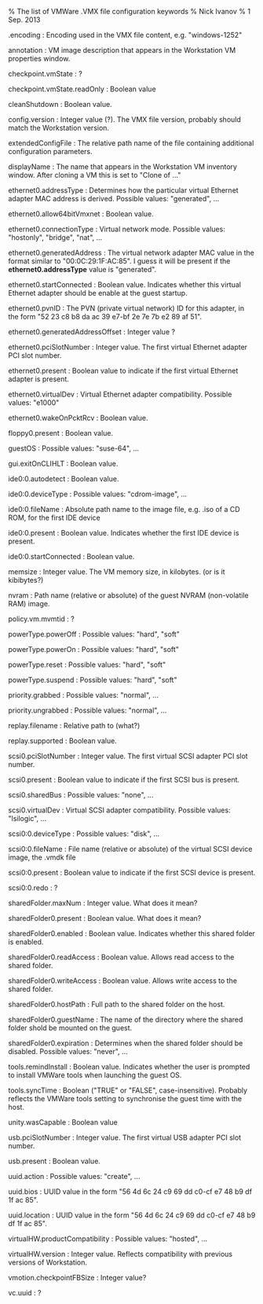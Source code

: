 % The list of VMWare .VMX file configuration keywords
% Nick Ivanov
% 1 Sep. 2013

<!-- Uses Markdown Extra / reStructuredText / pandoc approach
     to the definition lists -->

.encoding 
:    Encoding used in the VMX file content, e.g. "windows-1252"

annotation
:    VM image description that appears in the Workstation VM properties window. 

checkpoint.vmState
:    ?

checkpoint.vmState.readOnly
:    Boolean value

cleanShutdown
:    Boolean value.

config.version
:    Integer value (?). The VMX file version, probably should match the Workstation version.

extendedConfigFile
:    The relative path name of the file containing additional configuration parameters. 

displayName
:    The name that appears in the Workstation VM inventory window. After cloning a VM this is 
     set to "Clone of ..."

ethernet0.addressType
:    Determines how the particular virtual Ethernet adapter MAC address is
     derived. Possible values: "generated", ...

ethernet0.allow64bitVmxnet
:    Boolean value.

ethernet0.connectionType
:    Virtual network mode. Possible values: "hostonly", "bridge", "nat", ...

ethernet0.generatedAddress
:    The virtual network adapter MAC value in the format similar to "00:0C:29:1F:AC:85". I
     guess it will be present if the **ethernet0.addressType** value is "generated".

ethernet0.startConnected
:    Boolean value. Indicates whether this virtual Ethernet adapter should be enable at the
     guest startup. 

ethernet0.pvnID
:    The PVN (private virtual network) ID for this adapter, in the form "52 23 c8 b8 da ac 39 e7-bf 2e 7e 7b e2 89 af 51".

ethernet0.generatedAddressOffset
:    Integer value ?

ethernet0.pciSlotNumber
:    Integer value. The first virtual Ethernet adapter PCI slot number.

ethernet0.present
:    Boolean value to indicate if the first virtual Ethernet adapter is
     present.

ethernet0.virtualDev 
:    Virtual Ethernet adapter compatibility. Possible values: "e1000"

ethernet0.wakeOnPcktRcv
:    Boolean value. 

floppy0.present
:    Boolean value.

guestOS
:    Possible values: "suse-64", ...

gui.exitOnCLIHLT
:    Boolean value.

ide0:0.autodetect
:    Boolean value. 

ide0:0.deviceType
:    Possible values: "cdrom-image", ...

ide0:0.fileName
:    Absolute path name to the image file, e.g. .iso of a CD ROM, for the first
     IDE device

ide0:0.present
:    Boolean value. Indicates whether the first IDE device is present. 

ide0:0.startConnected
:    Boolean value. 

memsize
:    Integer value. The VM memory size, in kilobytes. (or is it kibibytes?)

nvram
:    Path name (relative or absolute) of the guest NVRAM (non-volatile RAM) image. 

policy.vm.mvmtid
:    ?

powerType.powerOff
:    Possible values: "hard", "soft"

powerType.powerOn
:    Possible values: "hard", "soft"

powerType.reset
:    Possible values: "hard", "soft"

powerType.suspend
:    Possible values: "hard", "soft"

priority.grabbed
:    Possible values: "normal", ...

priority.ungrabbed
:    Possible values: "normal", ...

replay.filename
:    Relative path to (what?)

replay.supported
:    Boolean value.

scsi0.pciSlotNumber
:    Integer value. The first virtual SCSI adapter PCI slot number.

scsi0.present
:    Boolean value to indicate if the first SCSI bus is present.

scsi0.sharedBus
:    Possible values: "none", ...

scsi0.virtualDev
:    Virtual SCSI adapter compatibility. Possible values: "lsilogic", ...

scsi0:0.deviceType
:    Possible values: "disk", ...

scsi0:0.fileName
:    File name (relative or absolute) of the virtual SCSI device image, the .vmdk file

scsi0:0.present
:    Boolean value to indicate if the first SCSI device is present.

scsi0:0.redo
:    ?

sharedFolder.maxNum
:    Integer value. What does it mean?

sharedFolder0.present
:    Boolean value. What does it mean?

sharedFolder0.enabled
:    Boolean value. Indicates whether this shared folder is enabled.

sharedFolder0.readAccess
:    Boolean value. Allows read access to the shared folder.

sharedFolder0.writeAccess
:    Boolean value. Allows write access to the shared folder.

sharedFolder0.hostPath
:    Full path to the shared folder on the host.

sharedFolder0.guestName
:    The name of the directory where the shared folder shold be mounted on the guest.

sharedFolder0.expiration
:    Determines when the shared folder should be disabled. Possible values: "never", ...

tools.remindInstall
:    Boolean value. Indicates whether the user is prompted to install VMWare
     tools when launching the guest OS.

tools.syncTime
:    Boolean ("TRUE" or "FALSE", case-insensitive). Probably reflects the VMWare tools setting
     to synchronise the guest time with the host.

unity.wasCapable
:    Boolean value

usb.pciSlotNumber
:    Integer value. The first virtual USB adapter PCI slot number.

usb.present
:    Boolean value.

uuid.action
:    Possible values: "create", ...

uuid.bios
:    UUID value in the form "56 4d 6c 24 c9 69 dd c0-cf e7 48 b9 df 1f ac 85".

uuid.location
:    UUID value in the form "56 4d 6c 24 c9 69 dd c0-cf e7 48 b9 df 1f ac 85".

virtualHW.productCompatibility
:    Possible values: "hosted", ...

virtualHW.version
:    Integer value. Reflects compatibility with previous versions of Workstation. 

vmotion.checkpointFBSize
:    Integer value?

vc.uuid
:    ?

